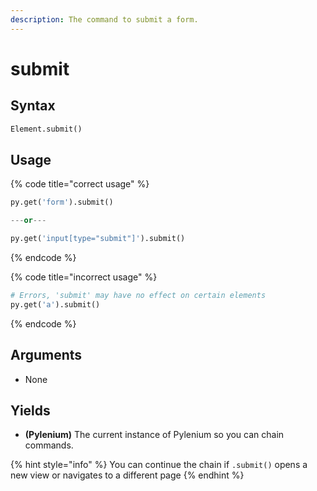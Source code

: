 ```yaml
---
description: The command to submit a form.
---
```


# submit

## Syntax

```python
Element.submit()
```

## Usage

{% code title="correct usage" %}
```python
py.get('form').submit()

---or---

py.get('input[type="submit"]').submit()
```
{% endcode %}

{% code title="incorrect usage" %}
```python
# Errors, 'submit' may have no effect on certain elements
py.get('a').submit()
```
{% endcode %}

## Arguments

* None

## Yields

* **(Pylenium)** The current instance of Pylenium so you can chain commands.

{% hint style="info" %}
You can continue the chain if `.submit()` opens a new view or navigates to a different page
{% endhint %}
